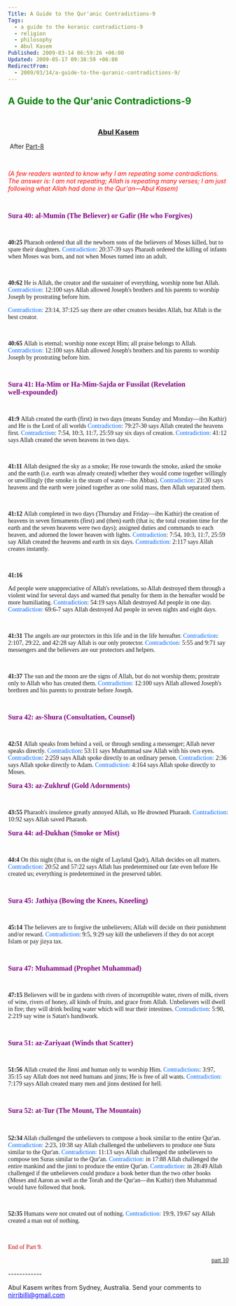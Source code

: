 ```yaml
---
Title: A Guide to the Qur'anic Contradictions-9
Tags:
  - a guide to the koranic contradictions-9
  - religion
  - philosophy
  - Abul Kasem
Published: 2009-03-14 06:59:26 +06:00
Updated: 2009-05-17 09:38:59 +06:00
RedirectFrom:
  - 2009/03/14/a-guide-to-the-quranic-contradictions-9/
---
```


<h2><span style="color: #008000;">A Guide to the Qur'anic Contradictions-9</span></h2>
<p class="MsoNormal" style="text-align: center;" align="center"> </p>
<p class="MsoNormal" style="text-align: center;" align="center"><span style="font-size: medium; color: #000080;"><strong><a href="https://muktomona.com/Articles/kasem/index.htm">Abul Kasem</a></strong></span></p>
<p class="MsoNormal"> After <a href="https://enblog.muktomona.com/?p=198">Part-8</a></p>
<p class="MsoNormal"> </p>
<p class="MsoNormal"><em><span style="color: red;">(A few readers wanted to know why I am repeating some contradictions. The answer is: I am not repeating; Allah is repeating many verses; I am just following what Allah had done in the Qur'an—Abul Kasem)</span></em></p>
<p class="MsoNormal"> </p>
<p class="MsoNormal"><span style="font-size: medium; color: #800080;"><strong><span style="font-family: Verdana;">Sura 40: al‑Mumin (The Believer) or Gafir (He who Forgives)</span></strong></span></p>
<p class="MsoNormal"><span style="font-family: Verdana;"> </span></p>

<p class="MsoNormal"><span style="font-family: Verdana;"><strong>40:25
</strong>Pharaoh ordered that all the newborn sons of the believers of Moses killed, but to spare their daughters.
<span style="color: #0066ff;">Contradiction</span>: 20:37‑39 says Pharaoh ordered the killing of infants when Moses was born, and not when Moses turned into an adult.</span>
<p class="MsoNormal"><span style="font-family: Verdana;"> </span></p>

<p class="MsoNormal"><span style="font-family: Verdana;"><strong>40:62
</strong>He is Allah, the creator and the sustainer of everything, worship none but Allah.
<span style="color: #0066ff;">Contradiction:</span> 12:100 says Allah allowed Joseph's brothers and his parents to worship Joseph by prostrating before him.</span>
<p class="MsoNormal"><span style="font-family: Verdana;"><span style="color: #0066ff;">Contradiction:</span> 23:14, 37:125 say there are other creators besides Allah, but Allah is the best creator.</span></p>
<p class="MsoNormal"><span style="font-family: Verdana;"> </span></p>

<p class="MsoNormal"><span style="font-family: Verdana;"><strong>40:65
</strong>Allah is eternal; worship none except Him; all praise belongs to Allah.
<span style="color: #0066ff;">Contradiction:</span> 12:100 says Allah allowed Joseph's brothers and his parents to worship Joseph by prostrating before him.</span>
<p class="MsoNormal"><span style="font-family: Verdana;"> </span></p>
<p class="MsoNormal"><strong><span style="font-size: medium; color: #800080;"><span style="font-family: Verdana;">Sura 41: Ha‑Mim or Ha‑Mim‑Sajda or Fussilat (Revelation well‑expounded)</span></span></strong></p>
<p class="MsoNormal"><span style="font-family: Verdana;"> </span></p>

<p class="MsoNormal"><span style="font-family: Verdana;"><strong>41:9
</strong>Allah created the earth (first) in two days (means Sunday and Monday—ibn Kathir) and He is the Lord of all worlds
<span style="color: #0066ff;">Contradiction</span>: 79:27‑30 says Allah created the heavens first.
<span style="color: #0066ff;">Contradiction</span>: 7:54, 10:3, 11:7, 25:59 say six days of creation.
<span style="color: #0066ff;">Contradiction:</span> 41:12 says Allah created the seven heavens in two days.</span>
<p class="MsoNormal"><span style="font-family: Verdana;"> </span></p>

<p class="MsoNormal"><span style="font-family: Verdana;"><strong>41:11
</strong>Allah designed the sky as a smoke; He rose towards the smoke, asked the smoke and the earth (i.e. earth was already created) whether they would come together willingly or unwillingly (the smoke is the steam of water—ibn Abbas).
<span style="color: #0066ff;">Contradiction</span>: 21:30 says heavens and the earth were joined together as one solid mass, then Allah separated them.</span>
<p class="MsoNormal"><span style="font-family: Verdana;"> </span></p>

<p class="MsoNormal"><span style="font-family: Verdana;"><strong>41:12
</strong>Allah completed in two days (Thursday and Friday—ibn Kathir) the creation of heavens in seven firmaments (first) and (then) earth (that is; the total creation time for the earth and the seven heavens were two days); assigned duties and commands to each heaven, and adorned the lower heaven with lights.
<span style="color: #0066ff;">Contradiction</span>: 7:54, 10:3, 11:7, 25:59 say Allah created the heavens and earth in six days. <span style="color: #0066ff;">Contradiction:</span> 2:117 says Allah creates instantly.</span>
<p class="MsoNormal"><span style="font-family: Verdana;"> </span></p>
<p class="MsoNormal"><span style="font-family: Verdana;"><strong>41:16</strong></span></p>

<p class="MsoNormal"><span style="font-family: Verdana;">Ad people were unappreciative of Allah's revelations, so Allah destroyed them through a violent wind for several days and warned that penalty for them in the hereafter would be more humiliating.
<span style="color: #0066ff;">Contradiction</span>: 54:19 says Allah destroyed Ad people in one day.
<span style="color: #0066ff;">Contradiction:</span> 69:6‑7 says Allah destroyed Ad people in seven nights and eight days.</span>
<p class="MsoNormal"><span style="font-family: Verdana;"> </span></p>

<p class="MsoNormal"><span style="font-family: Verdana;"><strong>41:31
</strong>The angels are our protectors in this life and in the life hereafter.
<span style="color: #0066ff;">Contradiction</span>: 2:107, 29:22, and 42:28 say Allah is our only protector.
<span style="color: #0066ff;">Contradiction:</span> 5:55 and 9:71 say messengers and the believers are our protectors and helpers.</span>
<p class="MsoNormal"><span style="font-family: Verdana;"> </span></p>

<p class="MsoNormal"><span style="font-family: Verdana;"><strong>41:37
</strong>The sun and the moon are the signs of Allah, but do not worship them; prostrate only to Allah who has created them.
<span style="color: #0066ff;">Contradiction:</span> 12:100 says Allah allowed Joseph's brethren and his parents to prostrate before Joseph.</span>
<p class="MsoNormal"><span style="font-family: Verdana;"> </span></p>
<p class="MsoNormal"><strong><span style="font-size: medium; color: #800080;"><span style="font-family: Verdana;">Sura 42: as‑Shura (Consultation, Counsel)</span></span></strong></p>
<p class="MsoNormal"><span style="font-family: Verdana;"> </span></p>

<p class="MsoNormal"><span style="font-family: Verdana;"><strong>42:51
</strong>Allah speaks from behind a veil, or through sending a messenger; Allah never speaks directly.
<span style="color: #0066ff;">Contradiction</span>: 53:11 says Muhammad saw Allah with his own eyes.
<span style="color: #0066ff;">Contradiction</span>: 2:259 says Allah spoke directly to an ordinary person.
<span style="color: #0066ff;">Contradiction:</span> 2:36 says Allah spoke directly to Adam.
<span style="color: #0066ff;">Contradiction:</span> 4:164 says Allah spoke directly to Moses.</span>
<p class="MsoNormal"><strong><span style="font-size: medium; color: #800080;"><span style="font-family: Verdana;">Sura 43: az‑Zukhruf (Gold Adornments)</span></span></strong></p>
<p class="MsoNormal"><span style="font-family: Verdana;"> </span></p>

<p class="MsoNormal"><span style="font-family: Verdana;"><strong>43:55
</strong>Pharaoh's insolence greatly annoyed Allah, so He drowned Pharaoh.
<span style="color: #0066ff;">Contradiction</span>: 10:92 says Allah saved Pharaoh.</span>
<p class="MsoNormal"><strong><span style="font-size: medium; color: #800080;"><span style="font-family: Verdana;">Sura 44: ad‑Dukhan (Smoke or Mist)</span></span></strong></p>
<p class="MsoNormal"><span style="font-family: Verdana;"> </span></p>

<p class="MsoNormal"><span style="font-family: Verdana;"><strong>44:4
</strong>On this night (that is, on the night of Laylatul Qadr), Allah decides on all matters.
<span style="color: #0066ff;">Contradiction</span>: 20:52 and 57:22 says Allah has predetermined our fate even before He created us; everything is predetermined in the preserved tablet.</span>
<p class="MsoNormal"><span style="font-family: Verdana;"> </span></p>
<p class="MsoNormal"><strong><span style="font-size: medium; color: #800080;"><span style="font-family: Verdana;">Sura 45: Jathiya (Bowing the Knees, Kneeling)</span></span></strong></p>
<p class="MsoNormal"><span style="font-family: Verdana;"> </span></p>

<p class="MsoNormal"><span style="font-family: Verdana;"><strong>45:14
</strong>The believers are to forgive the unbelievers; Allah will decide on their punishment and/or reward.
<span style="color: #0066ff;">Contradiction</span>: 9:5, 9:29 say kill the unbelievers if they do not accept Islam or pay jizya tax.</span>
<p class="MsoNormal"><span style="font-family: Verdana;"> </span></p>
<p class="MsoNormal"><strong><span style="font-size: medium; color: #800080;"><span style="font-family: Verdana;">Sura 47: Muhammad (Prophet Muhammad)</span></span></strong></p>
<p class="MsoNormal"><span style="font-family: Verdana;"> </span></p>

<p class="MsoNormal"><span style="font-family: Verdana;"><strong>47:15
</strong>Believers will be in gardens with rivers of incorruptible water, rivers of milk, rivers of wine, rivers of honey, all kinds of fruits, and grace from Allah. Unbelievers will dwell in fire; they will drink boiling water which will tear their intestines.
<span style="color: #0066ff;">Contradiction</span>: 5:90, 2:219 say wine is Satan's handiwork.</span>
<p class="MsoNormal"><span style="font-family: Verdana;"> </span></p>
<p class="MsoNormal"><strong><span style="font-size: medium; color: #800080;"><span style="font-family: Verdana;">Sura 51: az‑Zariyaat (Winds that Scatter)</span></span></strong></p>
<p class="MsoNormal"><span style="font-family: Verdana;"> </span></p>

<p class="MsoNormal"><span style="font-family: Verdana;"><strong>51:56
</strong>Allah created the Jinni and human only to worship Him.
<span style="color: #0066ff;">Contradictions</span>: 3:97, 35:15 say Allah does not need humans and jinns; He is free of all wants.
<span style="color: #0066ff;">Contradiction:</span> 7:179 says Allah created many men and jinns destined for hell.</span>
<p class="MsoNormal"><span style="font-family: Verdana;"> </span></p>
<p class="MsoNormal"><strong><span style="font-size: medium; color: #800080;"><span style="font-family: Verdana;">Sura 52: at‑Tur (The Mount, The Mountain)</span></span></strong></p>
<p class="MsoNormal"><strong><span style="font-size: medium; color: #800080;"><span style="font-family: Verdana;"> </span></span></strong></p>

<p class="MsoNormal"><span style="font-family: Verdana;"><strong>52:34</strong>
Allah challenged the unbelievers to compose a book similar to the entire Qur'an.
<span style="color: #0066ff;">Contradiction:</span> 2:23, 10:38 say Allah challenged the unbelievers to produce one Sura similar to the Qur'an.
<span style="color: #0066ff;">Contradiction:</span> 11:13 says Allah challenged the unbelievers to compose ten Suras similar to the Qur'an.
<span style="color: #0066ff;">Contradiction:</span> in 17:88 Allah challenged the entire mankind and the jinni to produce the entire Qur'an.
<span style="color: #0066ff;">Contradiction:</span> in 28:49 Allah challenged if the unbelievers could produce a book better than the two other books (Moses and Aaron as well as the Torah and the Qur'an—ibn Kathir) then Muhammad would have followed that book.</span>
<p class="MsoNormal"><span style="font-family: Verdana;"> </span></p>

<p class="MsoNormal"><span style="font-family: Verdana;"><strong>52:35
</strong>Humans were not created out of nothing.
<span style="color: #0066ff;">Contradiction:</span> 19:9, 19:67 say Allah created a man out of nothing.</span>
<p class="MsoNormal"><span style="font-family: Verdana;"> </span></p>
<p class="MsoNormal"><span style="font-family: Verdana;"><span style="color: #c00000;">End of Part 9.</span></span></p>
<p class="MsoNormal" style="text-align: right;"><span style="font-family: Verdana;"><a href="https://enblog.muktomona.com/?p=219">part 10</a></span></p>
<p class="MsoNormal">------------</p>
<p class="MsoNormal">Abul Kasem writes from Sydney, Australia. Send your comments to <a style="color: blue; text-decoration: underline; text-underline: single;" href="mailto:nirribilli@gmail.com">nirribilli@gmail.com</a></p>
<p class="MsoNormal"> </p>
